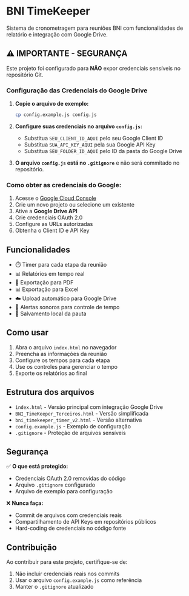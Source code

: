 # BNI TimeKeeper

Sistema de cronometragem para reuniões BNI com funcionalidades de relatório e integração com Google Drive.

## ⚠️ IMPORTANTE - SEGURANÇA

Este projeto foi configurado para **NÃO** expor credenciais sensíveis no repositório Git.

### Configuração das Credenciais do Google Drive

1. **Copie o arquivo de exemplo:**
   ```bash
   cp config.example.js config.js
   ```

2. **Configure suas credenciais no arquivo `config.js`:**
   - Substitua `SEU_CLIENT_ID_AQUI` pelo seu Google Client ID
   - Substitua `SUA_API_KEY_AQUI` pela sua Google API Key
   - Substitua `SEU_FOLDER_ID_AQUI` pelo ID da pasta do Google Drive

3. **O arquivo `config.js` está no `.gitignore`** e não será commitado no repositório.

### Como obter as credenciais do Google:

1. Acesse o [Google Cloud Console](https://console.cloud.google.com/)
2. Crie um novo projeto ou selecione um existente
3. Ative a **Google Drive API**
4. Crie credenciais OAuth 2.0
5. Configure as URLs autorizadas
6. Obtenha o Client ID e API Key

## Funcionalidades

- ⏱️ Timer para cada etapa da reunião
- 📊 Relatórios em tempo real
- 📄 Exportação para PDF
- 📊 Exportação para Excel
- ☁️ Upload automático para Google Drive
- 🔔 Alertas sonoros para controle de tempo
- 💾 Salvamento local da pauta

## Como usar

1. Abra o arquivo `index.html` no navegador
2. Preencha as informações da reunião
3. Configure os tempos para cada etapa
4. Use os controles para gerenciar o tempo
5. Exporte os relatórios ao final

## Estrutura dos arquivos

- `index.html` - Versão principal com integração Google Drive
- `BNI_TimeKeeper_Terceiros.html` - Versão simplificada
- `bni_timekeeper_timer_v2.html` - Versão alternativa
- `config.example.js` - Exemplo de configuração
- `.gitignore` - Proteção de arquivos sensíveis

## Segurança

✅ **O que está protegido:**
- Credenciais OAuth 2.0 removidas do código
- Arquivo `.gitignore` configurado
- Arquivo de exemplo para configuração

❌ **Nunca faça:**
- Commit de arquivos com credenciais reais
- Compartilhamento de API Keys em repositórios públicos
- Hard-coding de credenciais no código fonte

## Contribuição

Ao contribuir para este projeto, certifique-se de:
1. Não incluir credenciais reais nos commits
2. Usar o arquivo `config.example.js` como referência
3. Manter o `.gitignore` atualizado
